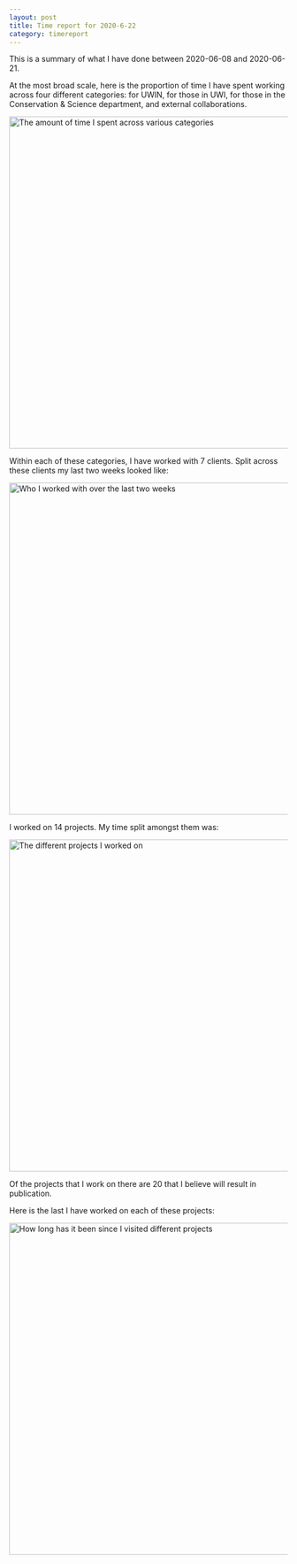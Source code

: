 ```yaml
---
layout: post
title: Time report for 2020-6-22
category: timereport
---
```



This is a summary of what I have done between 2020-06-08 and 2020-06-21.

At the most broad scale, here is the proportion of time I have spent working across four different categories: for UWIN, for those in UWI, for those in the Conservation & Science department, and external collaborations.

<img src='{{site.baseurl}}/images/2020-6-22_category_plot.jpg' alt='The amount of time I spent across various categories' width='600' height='600'>

Within each of these categories, I have worked with 7 clients. Split across these clients my last two weeks looked like:

<img src='{{site.baseurl}}/images/2020-6-22_client_plot.jpg' alt='Who I worked with over the last two weeks' width='600' height='600'>

I worked on 14 projects. My time split amongst them was:

<img src='{{site.baseurl}}/images/2020-6-22_project_plot.jpg' alt='The different projects I worked on' width='600' height='600'>

Of the projects that I work on there are 20 that I believe will result in publication.

Here is the last I have worked on each of these projects:

<img src='{{site.baseurl}}/images/2020-6-22_weeks_since.jpg' alt='How long has it been since I visited different projects' width='600' height='600'>

